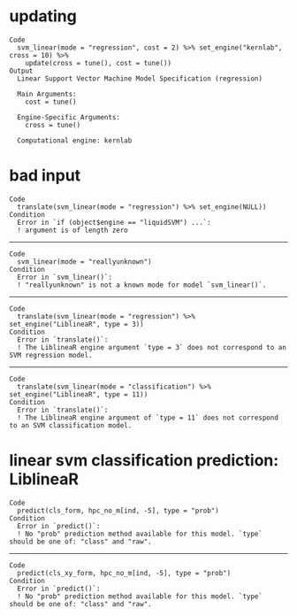 # updating

    Code
      svm_linear(mode = "regression", cost = 2) %>% set_engine("kernlab", cross = 10) %>%
        update(cross = tune(), cost = tune())
    Output
      Linear Support Vector Machine Model Specification (regression)
      
      Main Arguments:
        cost = tune()
      
      Engine-Specific Arguments:
        cross = tune()
      
      Computational engine: kernlab 
      

# bad input

    Code
      translate(svm_linear(mode = "regression") %>% set_engine(NULL))
    Condition
      Error in `if (object$engine == "liquidSVM") ...`:
      ! argument is of length zero

---

    Code
      svm_linear(mode = "reallyunknown")
    Condition
      Error in `svm_linear()`:
      ! "reallyunknown" is not a known mode for model `svm_linear()`.

---

    Code
      translate(svm_linear(mode = "regression") %>% set_engine("LiblineaR", type = 3))
    Condition
      Error in `translate()`:
      ! The LiblineaR engine argument `type = 3` does not correspond to an SVM regression model.

---

    Code
      translate(svm_linear(mode = "classification") %>% set_engine("LiblineaR", type = 11))
    Condition
      Error in `translate()`:
      ! The LiblineaR engine argument of `type = 11` does not correspond to an SVM classification model.

# linear svm classification prediction: LiblineaR

    Code
      predict(cls_form, hpc_no_m[ind, -5], type = "prob")
    Condition
      Error in `predict()`:
      ! No "prob" prediction method available for this model. `type` should be one of: "class" and "raw".

---

    Code
      predict(cls_xy_form, hpc_no_m[ind, -5], type = "prob")
    Condition
      Error in `predict()`:
      ! No "prob" prediction method available for this model. `type` should be one of: "class" and "raw".

